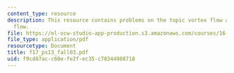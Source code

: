 ```yaml
---
content_type: resource
description: This resource contains problems on the topic vortex flow and uniform
  flow.
file: https://ol-ocw-studio-app-production.s3.amazonaws.com/courses/16-01-unified-engineering-i-ii-iii-iv-fall-2005-spring-2006/f9cd87acc60efe2fec35c78344988718_f17_ps13_fall03.pdf
file_type: application/pdf
resourcetype: Document
title: f17_ps13_fall03.pdf
uid: f9cd87ac-c60e-fe2f-ec35-c78344988718
---
```

